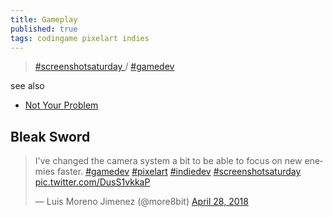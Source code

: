 ```yaml
---
title: Gameplay
published: true
tags: codingame pixelart indies
---
```

> [ #screenshotsaturday ](https://twitter.com/hashtag/screenshotsaturday?src=hash) / [#gamedev ](https://twitter.com/hashtag/gamedev?src=hash)

see also
- [Not Your Problem ](http://howtomakeanrpg.com/a/not-your-problem.html)

## Bleak Sword 
<blockquote class="twitter-tweet" data-lang="en"><p lang="en" dir="ltr">I&#39;ve changed the camera system a bit to be able to focus on new enemies faster. <a href="https://twitter.com/hashtag/gamedev?src=hash&amp;ref_src=twsrc%5Etfw">#gamedev</a> <a href="https://twitter.com/hashtag/pixelart?src=hash&amp;ref_src=twsrc%5Etfw">#pixelart</a> <a href="https://twitter.com/hashtag/indiedev?src=hash&amp;ref_src=twsrc%5Etfw">#indiedev</a> <a href="https://twitter.com/hashtag/screenshotsaturday?src=hash&amp;ref_src=twsrc%5Etfw">#screenshotsaturday</a> <a href="https://t.co/DusS1vkkaP">pic.twitter.com/DusS1vkkaP</a></p>&mdash; Luis Moreno Jimenez (@more8bit) <a href="https://twitter.com/more8bit/status/990314804152815618?ref_src=twsrc%5Etfw">April 28, 2018</a></blockquote>
<script async src="https://platform.twitter.com/widgets.js" charset="utf-8"></script>
